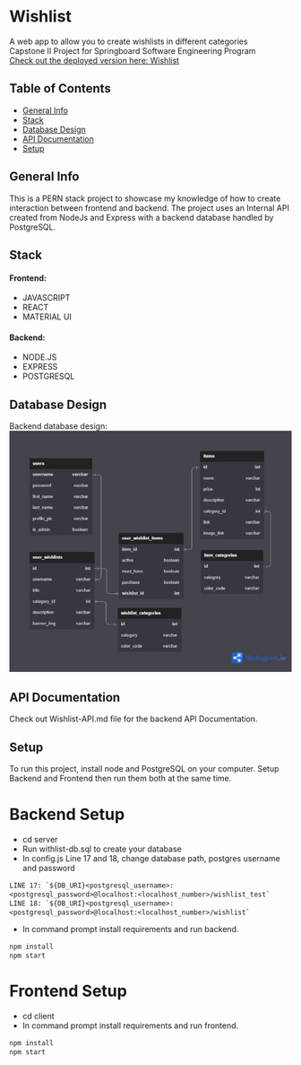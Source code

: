 # Wishlist
A web app to allow you to create wishlists in different categories\
Capstone II Project for Springboard Software Engineering Program\
[Check out the deployed version here: Wishlist](https://wishlist-vrmv.onrender.com)

## Table of Contents
* [General Info](#general-info)
* [Stack](#stack)
* [Database Design](#database_design)
* [API Documentation](#api-documentation)
* [Setup](#setup)

## General Info
This is a PERN stack project to showcase my knowledge of how to create interaction between frontend and backend.
The project uses an Internal API created from NodeJs and Express with a backend database handled by PostgreSQL.


## Stack
#### Frontend:
* JAVASCRIPT
* REACT
* MATERIAL UI 
#### Backend:
* NODE.JS
* EXPRESS
* POSTGRESQL

## Database Design
Backend database design:
![Wishlist Database](https://github.com/PrimsCode/wishlist/blob/master/wishlist-ERD.png)

## API Documentation
Check out Wishlist-API.md file for the backend API Documentation.

## Setup
To run this project, install node and PostgreSQL on your computer. 
Setup Backend and Frontend then run them both at the same time.
# Backend Setup
- cd server
- Run withlist-db.sql to create your database
- In config.js Line 17 and 18, change database path, postgres username and password
```
LINE 17: `${DB_URI}<postgresql_username>:<postgresql_password>@localhost:<localhost_number>/wishlist_test`
LINE 18: `${DB_URI}<postgresql_username>:<postgresql_password>@localhost:<localhost_number>/wishlist`
```
- In command prompt install requirements and run backend.
```
npm install
npm start
```
# Frontend Setup
- cd client
- In command prompt install requirements and run frontend.
```
npm install
npm start
```
